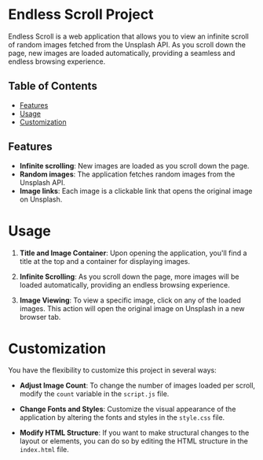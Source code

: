# Endless Scroll Project

Endless Scroll is a web application that allows you to view an infinite scroll of random images fetched from the Unsplash API. As you scroll down the page, new images are loaded automatically, providing a seamless and endless browsing experience.

## Table of Contents

- [Features](#features)
- [Usage](#usage)
- [Customization](#customization)

## Features

- **Infinite scrolling**: New images are loaded as you scroll down the page.
- **Random images**: The application fetches random images from the Unsplash API.
- **Image links**: Each image is a clickable link that opens the original image on Unsplash.


# Usage

1. **Title and Image Container**: Upon opening the application, you'll find a title at the top and a container for displaying images.

2. **Infinite Scrolling**: As you scroll down the page, more images will be loaded automatically, providing an endless browsing experience.

3. **Image Viewing**: To view a specific image, click on any of the loaded images. This action will open the original image on Unsplash in a new browser tab.

# Customization

You have the flexibility to customize this project in several ways:

- **Adjust Image Count**: To change the number of images loaded per scroll, modify the `count` variable in the `script.js` file.

- **Change Fonts and Styles**: Customize the visual appearance of the application by altering the fonts and styles in the `style.css` file.

- **Modify HTML Structure**: If you want to make structural changes to the layout or elements, you can do so by editing the HTML structure in the `index.html` file.
